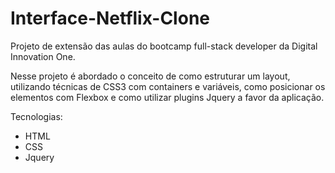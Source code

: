 # Interface-Netflix-Clone
Projeto de extensão das aulas do bootcamp full-stack developer da Digital Innovation One.

Nesse projeto é abordado o conceito de como estruturar um layout, utilizando técnicas de CSS3 com containers e variáveis, como posicionar os elementos com Flexbox e como utilizar plugins Jquery a favor da aplicação.

Tecnologias:

 - HTML
 - CSS
 - Jquery

